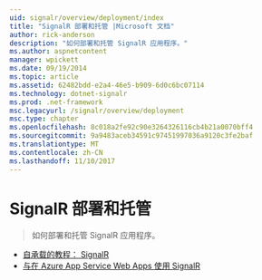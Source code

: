 ```yaml
---
uid: signalr/overview/deployment/index
title: "SignalR 部署和托管 |Microsoft 文档"
author: rick-anderson
description: "如何部署和托管 SignalR 应用程序。"
ms.author: aspnetcontent
manager: wpickett
ms.date: 09/19/2014
ms.topic: article
ms.assetid: 62482bdd-e2a4-46e5-b909-6d0c6bc07114
ms.technology: dotnet-signalr
ms.prod: .net-framework
msc.legacyurl: /signalr/overview/deployment
msc.type: chapter
ms.openlocfilehash: 8c018a2fe92c90e3264326116cb4b21a0070bff4
ms.sourcegitcommit: 9a9483aceb34591c97451997036a9120c3fe2baf
ms.translationtype: MT
ms.contentlocale: zh-CN
ms.lasthandoff: 11/10/2017
---
```

<a name="signalr-deployment-and-hosting"></a>SignalR 部署和托管
====================
> 如何部署和托管 SignalR 应用程序。


- [自承载的教程： SignalR](tutorial-signalr-self-host.md)
- [与在 Azure App Service Web Apps 使用 SignalR](using-signalr-with-azure-web-sites.md)

